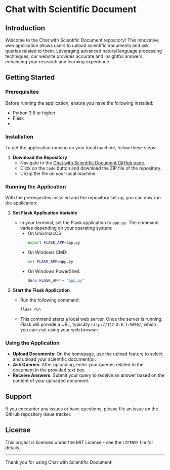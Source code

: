 # Chat with Scientific Document

## Introduction
Welcome to the Chat with Scientific Document repository! This innovative web application allows users to upload scientific documents and ask queries related to them. Leveraging advanced natural language processing techniques, our website provides accurate and insightful answers, enhancing your research and learning experience.

## Getting Started

### Prerequisites
Before running the application, ensure you have the following installed:
- Python 3.8 or higher
- Flask
- 
### Installation
To get the application running on your local machine, follow these steps:

1. **Download the Repository**
   - Navigate to the [Chat with Scientific Document GitHub page](https://github.com/Krishnapopat/ChatwithScientificdocument).
   - Click on the `Code` button and download the ZIP file of the repository.
   - Unzip the file on your local machine.

### Running the Application
With the prerequisites installed and the repository set up, you can now run the application:

1. **Set Flask Application Variable**
   - In your terminal, set the Flask application to `app.py`. The command varies depending on your operating system:
     - On Unix/macOS:
       ```bash
       export FLASK_APP=app.py
       ```
     - On Windows CMD:
       ```cmd
       set FLASK_APP=app.py
       ```
     - On Windows PowerShell:
       ```powershell
       $env:FLASK_APP = "app.py"
       ```

2. **Start the Flask Application**
   - Run the following command:
     ```bash
     flask run
     ```
   - This command starts a local web server. Once the server is running, Flask will provide a URL, typically `http://127.0.0.1:5000/`, which you can visit using your web browser.

### Using the Application
- **Upload Documents**: On the homepage, use the upload feature to select and upload your scientific document(s).
- **Ask Queries**: After uploading, enter your queries related to the document in the provided text box.
- **Receive Answers**: Submit your query to receive an answer based on the content of your uploaded document.

## Support
If you encounter any issues or have questions, please file an issue on the GitHub repository issue tracker.

## License
This project is licensed under the MIT License - see the `LICENSE` file for details.

---

Thank you for using Chat with Scientific Document!
